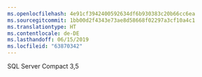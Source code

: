 ```yaml
---
ms.openlocfilehash: 4e91cf3942400592634df6b930383c20b66cc6ea
ms.sourcegitcommit: 1bb00d2f4343e73ae8d58668f02297a3cf10a4c1
ms.translationtype: HT
ms.contentlocale: de-DE
ms.lasthandoff: 06/15/2019
ms.locfileid: "63870342"
---
```

SQL Server Compact 3,5
